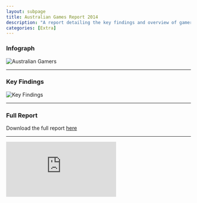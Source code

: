 ```yaml
---
layout: subpage
title: Australian Games Report 2014
description: "A report detailing the key findings and overview of gamers in Australia today."
categories: [Extra]
---
```


### Infograph

![Australian Gamers](http://i899.photobucket.com/albums/ac196/bokchoy08/Mobile%20Uploads/file-page11.png)

---

### Key Findings 

![Key Findings](http://i899.photobucket.com/albums/ac196/bokchoy08/Mobile%20Uploads/wp_ss_20150101_0002.png)

---

### Full Report

Download the full report [here](http://igea.wpengine.com/wp-content/uploads/2013/11/Digital-Australia-2014-DA14.pdf)


---

![Full Report PDF](http://igea.wpengine.com/wp-content/uploads/2013/11/Digital-Australia-2014-DA14.pdf)
